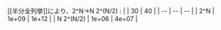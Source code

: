 
[[半分全列挙]]により、2^N→N 2^(N/2)
:
|  | 30 | 40 |
| -- | -- | -- |
| 2^N | 1e+09 | 1e+12 |
| N 2^(N/2) | 1e+06 | 4e+07 |
